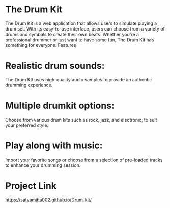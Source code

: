 # The Drum Kit
The Drum Kit is a web application that allows users to simulate playing a drum set. With its easy-to-use interface, users can choose from a variety of drums and cymbals to create their own beats. Whether you're a professional drummer or just want to have some fun, The Drum Kit has something for everyone.
Features

# Realistic drum sounds: 
The Drum Kit uses high-quality audio samples to provide an authentic drumming experience.

# Multiple drumkit options:
Choose from various drum kits such as rock, jazz, and electronic, to suit your preferred style.

# Play along with music: 
Import your favorite songs or choose from a selection of pre-loaded tracks to enhance your drumming session.

# Project Link
https://satyamjha002.github.io/Drum-kit/
